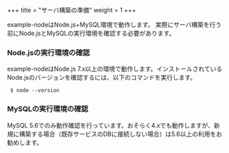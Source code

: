 +++
title = "サーバ構築の準備"
weight = 1
+++

example-nodeはNode.js+MySQL環境で動作します。
実際にサーバ構築を行う前にNode.jsとMySQLの実行環境を確認する必要があります。

### Node.jsの実行環境の確認

example-nodeはNode.js 7.x以上の環境で動作します。インストールされているNode.jsのバージョンを確認するには、以下のコマンドを実行します。

``` $ node --version```

### MySQLの実行環境の確認

MySQL 5.6でのみ動作確認を行っています。おそらく4.xでも動作しますが、新規に構築する場合（既存サービスのDBに接続しない場合）は5.6以上の利用をお勧めします。
